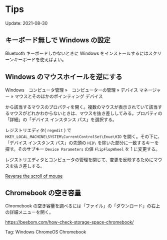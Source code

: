 Tips
=====

Update: 2021-08-30

## キーボード無しで Windows の設定

Bluetooth キーボードしかないときに Windows をインストールするにはスクリーンキーボードを使えばよい。

## Windows のマウスホイールを逆にする

Windows　コンピュータ管理 »　コンピューターの管理 » デバイス マネージャー » マウスとそのほかのポインティング デバイス

から該当するマウスのプロパティを開く。複数のマウスが表示されていて該当するマウスがどれかわからないときは、マウスを抜き差ししてみる。プロパティの「詳細」の「デバイス インスタンス パス」を選択する。

レジストリエディタ( ``regedit`` ) で ``HKEY_LOCAL_MACHINE\SYSTEM\CurrentControlSet\Enue\HID`` を開く。その下に、「デバイス インスタンス パス」の先頭の ``HID\`` を除いた部分に一致するキーを探す。そのサブキー ``Device Parameters`` の値 ``FlipFlopWheel`` を 1 に変更する。

レジストリエディタとコンピュータの管理を閉じて、変更を反映するためにマウスを抜き差しする。

[Reverse the scroll of mouse](https://answers.microsoft.com/en-us/windows/forum/all/reverse-the-scroll-of-mouse/334669c3-8a45-4600-830a-8df628d7415e?auth=1)

## Chromebook の空き容量

Chromebook の空き容量を調べるには「ファイル」の「ダウンロード」の右上の詳細メニューを開く。

<https://beebom.com/how-check-storage-space-chromebook/>

Tag: Windows ChromeOS Chromebook
